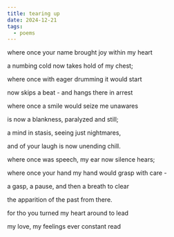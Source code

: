 ```yaml
---
title: tearing up
date: 2024-12-21
tags:
  - poems
---
```


where once your name brought joy within my heart

a numbing cold now takes hold of my chest;

where once with eager drumming it would start

now skips a beat - and hangs there in arrest



where once a smile would seize me unawares

is now a blankness, paralyzed and still;

a mind in stasis, seeing just nightmares,

and of your laugh is now unending chill.



where once was speech, my ear now silence hears;

where once your hand my hand would grasp with care - 

a gasp, a pause, and then a breath to clear

the apparition of the past from there. 



for tho you turned my heart around to lead

my love, my feelings ever constant read